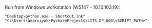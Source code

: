 Run from Windows workstation (WS147 - 10.10.103.19):
```
"Desktop\python.exe - Shortcut.lnk" "C:\Users\amarusyak\PycharmProjects\LITS_DP_008\<SCRIPT_PATH>"
```
